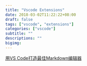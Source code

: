 ```yaml
---
title: "Vscode Extensions"
date: 2018-03-02T11:22:22+08:00
draft: false
tags: ["vscode", "extensions"]
categories: ["vscode"]
subtitle: ""
descriptions: ""
bigimg:
---
```


[用VS Code打造最佳Markdown编辑器](https://www.jianshu.com/p/18876655b452)